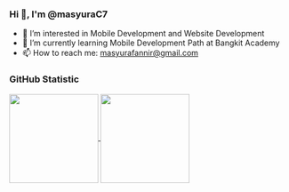 ### Hi 👋, I'm @masyuraC7

- 👀 I’m interested in Mobile Development and Website Development
- 🌱 I’m currently learning Mobile Development Path at Bangkit Academy
- 📫 How to reach me: masyurafannir@gmail.com

### GitHub Statistic
<p align="left">
  <a href="https://github.com/masyuraC7">
    <img height=160em align="center" src="https://github-readme-stats-eight-theta.vercel.app/api?username=masyuraC7&show_icons=true&include_all_commits=true&count_private=true&theme=tokyonight&custom_title=My&nbsp;GitHub&nbsp;Stats" />
  </a>
  <a href="https://github.com/masyuraC7">
    <img height=160em align="center" src="https://github-readme-stats-eight-theta.vercel.app/api/top-langs?username=masyuraC7&layout=compact&langs_count=8&card_width=320&theme=tokyonight" />
  </a>
</p>

<!--
**masyuraC7/masyuraC7** is a ✨ _special_ ✨ repository because its `README.md` (this file) appears on your GitHub profile.
-->
